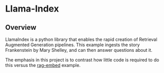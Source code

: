 # Llama-Index

## Overview

LlamaIndex is a python library that enables the rapid creation of Retrieval Augmented Generation pipelines. This example
ingests the story Frankenstein by Mary Shelley, and can then answer questions about it.

The emphasis in this project is to contrast how little code is required to do this versus the [rag-embed](../rag-embed) example.

